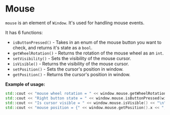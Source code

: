 # Mouse
`mouse` is an element of `Window`.
It's used for handling mouse events.

It has 6 functions:
- `isButtonPressed()` - Takes in an enum of the mouse button you want to check, and returns it's state as a `bool`.
- `getWheelRotation()` - Returns the rotation of the mouse wheel as an `int`.
- `setVisibility()` - Sets the visibility of the mouse cursor.
- `isVisible()` - Returns the visibility of the mouse cursor.
- `setPosition()` - Sets the cursor's position in window.
- `getPosition()` - Returns the cursor's position in window.

__Example of usage:__
```cpp
std::cout << "mouse wheel rotation = " << window.mouse.getWheelRotation() << "\n";
std::cout << "Right button state = " << window.mouse.isButtonPressed(window.mouse.Right) << "\n";
std::cout << "Is cursor visible = " << window.mouse.isVisible() << "\n";
std::cout << "mouse position = {" << window.mouse.getPosition().x << ", " << window.mouse.getPosition().y << "}\n"
```
